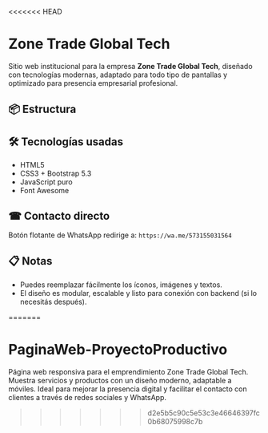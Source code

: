 <<<<<<< HEAD
# Zone Trade Global Tech

Sitio web institucional para la empresa **Zone Trade Global Tech**, diseñado con tecnologías modernas, adaptado para todo tipo de pantallas y optimizado para presencia empresarial profesional.

## 📦 Estructura



## 🛠 Tecnologías usadas

- HTML5
- CSS3 + Bootstrap 5.3
- JavaScript puro
- Font Awesome

## ☎ Contacto directo

Botón flotante de WhatsApp redirige a: `https://wa.me/573155031564`

## 📋 Notas

- Puedes reemplazar fácilmente los íconos, imágenes y textos.
- El diseño es modular, escalable y listo para conexión con backend (si lo necesitás después).


=======
# PaginaWeb-ProyectoProductivo
Página web responsiva para el emprendimiento Zone Trade Global Tech. Muestra servicios y productos con un diseño moderno, adaptable a móviles. Ideal para mejorar la presencia digital y facilitar el contacto con clientes a través de redes sociales y WhatsApp.
>>>>>>> d2e5b5c90c5e53c3e46646397fc0b68075998c7b
